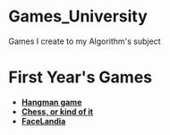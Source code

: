 # Games_University
Games I create to my Algorithm's subject

# First Year's Games
- [**Hangman game**](https://github.com/3Strela/Games_University/tree/main/What_did_I_do/whyDidIDoThis.md)
- [**Chess, or kind of it**](https://github.com/3Strela/Games_University/tree/main/Kind_of_Chess/chessAbout.md)
- [**FaceLandia**](https://github.com/3Strela/Games_University/tree/main/FaceLandia/FaceLandiaLore.md)